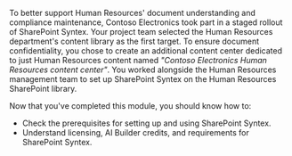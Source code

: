 To better support Human Resources' document understanding and compliance maintenance, Contoso Electronics took part in a staged rollout of SharePoint Syntex. Your project team selected the Human Resources department's content library as the first target. To ensure document confidentiality, you chose to create an additional content center dedicated to just Human Resources content named _"Contoso Electronics Human Resources content center"_. You worked alongside the Human Resources management team to set up SharePoint Syntex on the Human Resources SharePoint library.

Now that you've completed this module, you should know how to:

- Check the prerequisites for setting up and using SharePoint Syntex.
- Understand licensing, AI Builder credits, and requirements for SharePoint Syntex.

